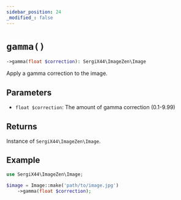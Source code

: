 ```yaml
---
sidebar_position: 24
_modified_: false
---
```

# `gamma()`

```php
->gamma(float $correction): SergiX44\ImageZen\Image
```
Apply a gamma correction to the image.

## Parameters

- `float $correction`: The amount of gamma correction (0.1-9.99)


## Returns

Instance of `SergiX44\ImageZen\Image`.

## Example

```php
use SergiX44\ImageZen\Image;

$image = Image::make('path/to/image.jpg')
    ->gamma(float $correction);

```
